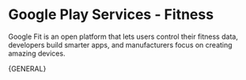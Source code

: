 Google Play Services - Fitness
==============================

Google Fit is an open platform that lets users control their fitness data, developers build smarter apps, and manufacturers focus on creating amazing devices.


{GENERAL}
